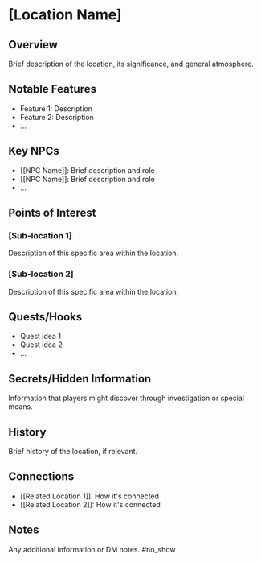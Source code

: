 # [Location Name]

## Overview
Brief description of the location, its significance, and general atmosphere.

## Notable Features
- Feature 1: Description
- Feature 2: Description
- ...

## Key NPCs
- [[NPC Name]]: Brief description and role
- [[NPC Name]]: Brief description and role
- ...

## Points of Interest
### [Sub-location 1]
Description of this specific area within the location.

### [Sub-location 2]
Description of this specific area within the location.

## Quests/Hooks
- Quest idea 1
- Quest idea 2
- ...

## Secrets/Hidden Information
Information that players might discover through investigation or special means.

## History
Brief history of the location, if relevant.

## Connections
- [[Related Location 1]]: How it's connected
- [[Related Location 2]]: How it's connected

## Notes
Any additional information or DM notes. #no_show 